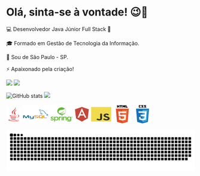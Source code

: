 
# Olá, sinta-se à vontade! 😉👋



💻 Desenvolvedor Java Júnior Full Stack 🚀

🎓 Formado em Gestão de Tecnologia da Informação.

📍 Sou de São Paulo - SP. 

⚡ Apaixonado pela criação! 


<div> <a href="https://www.linkedin.com/in/fernando-garrido-dev/" target="_blank"><img src="https://img.shields.io/badge/-LinkedIn-%230077B5?style=for-the-badge&logo=linkedin&logoColor=white" target="_blank"></a>  <a href = "mailto:fernando.garrido98@gmail.com"><img src="https://img.shields.io/badge/-Gmail-%23333?style=for-the-badge&logo=gmail&logoColor=white" target="_blank"></a> 
  
  <p></p>
  
![GitHub stats](https://github-readme-stats.vercel.app/api?username=Garrido10&show_icons=true&hide_title=true&count_private=true&include_all_commits=true&count_private=true&theme=radical)
<img height="165em" src="https://github-readme-stats.vercel.app/api/top-langs/?username=Garrido10&layout=compact&theme=radical">

 <div>
  <img align="center" alt="Leo-Java" height="40" width="40" src="https://raw.githubusercontent.com/devicons/devicon/master/icons/java/java-plain.svg">
  <img align="center" alt="Leo-Mysql"height="50" width="70" src="https://raw.githubusercontent.com/devicons/devicon/master/icons/mysql/mysql-original-wordmark.svg">
  <img align="center" alt="Leo-Spring" height="55" width="60" src="https://raw.githubusercontent.com/devicons/devicon/master/icons/spring/spring-original-wordmark.svg">
  <img align="center" alt="Leo-angularjs" height="40" width="40" src="https://raw.githubusercontent.com/devicons/devicon/master/icons/angularjs/angularjs-plain.svg">
  <img align="center" alt="Leo-JavaScript" height="40" width="55" src="https://raw.githubusercontent.com/devicons/devicon/master/icons/javascript/javascript-original.svg">
  <img align="center" alt="Leo-HTML5" height="50" width="50" src="https://raw.githubusercontent.com/devicons/devicon/master/icons/html5/html5-original-wordmark.svg">
  <img align="center" alt="Leo-CSS3" height="50" width="50" src="https://raw.githubusercontent.com/devicons/devicon/master/icons/css3/css3-original-wordmark.svg">
 </div>
  
  ![Snake animation](https://github.com/ellen2121/ellen2121/blob/output/github-contribution-grid-snake.svg)


